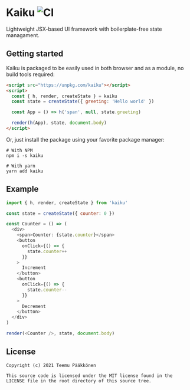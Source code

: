 # Kaiku ![CI](https://github.com/oamaok/kaiku/actions/workflows/main.yaml/badge.svg)

Lightweight JSX-based UI framework with boilerplate-free state managament.

## Getting started

Kaiku is packaged to be easily used in both browser and as a module, no build tools required:

```html
<script src="https://unpkg.com/kaiku"></script>
<script>
  const { h, render, createState } = kaiku
  const state = createState({ greeting: 'Hello world' })

  const App = () => h('span', null, state.greeting)

  render(h(App), state, document.body)
</script>
```

Or, just install the package using your favorite package manager:

```shell
# With NPM
npm i -s kaiku

# With yarn
yarn add kaiku
```

## Example

```js
import { h, render, createState } from 'kaiku'

const state = createState({ counter: 0 })

const Counter = () => (
  <div>
    <span>Counter: {state.counter}</span>
    <button
      onClick={() => {
        state.counter++
      }}
    >
      Increment
    </button>
    <button
      onClick={() => {
        state.counter--
      }}
    >
      Decrement
    </button>
  </div>
)

render(<Counter />, state, document.body)
```

## License

```
Copyright (c) 2021 Teemu Pääkkönen

This source code is licensed under the MIT license found in the
LICENSE file in the root directory of this source tree.
```
